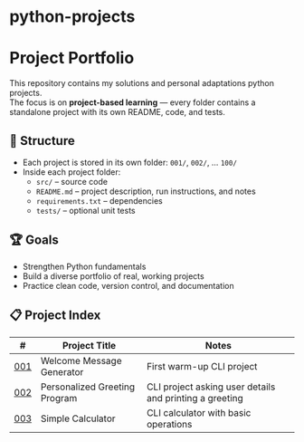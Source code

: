 # python-projects
# Project Portfolio

This repository contains my solutions and personal adaptations python projects.  
The focus is on **project-based learning** — every folder contains a standalone project with its own README, code, and tests.

## 📂 Structure
- Each project is stored in its own folder: `001/`, `002/`, … `100/`
- Inside each project folder:
  - `src/` – source code
  - `README.md` – project description, run instructions, and notes
  - `requirements.txt` – dependencies
  - `tests/` – optional unit tests

## 🏆 Goals
- Strengthen Python fundamentals
- Build a diverse portfolio of real, working projects
- Practice clean code, version control, and documentation

## 📋 Project Index

| #   | Project Title                  | Notes                                                   |
|-----|--------------------------------|---------------------------------------------------------|
| [001](001/) | Welcome Message Generator      | First warm-up CLI project                               |
| [002](002/) | Personalized Greeting Program  | CLI project asking user details and printing a greeting |
| [003](003/) | Simple Calculator              | CLI calculator with basic operations                    |
